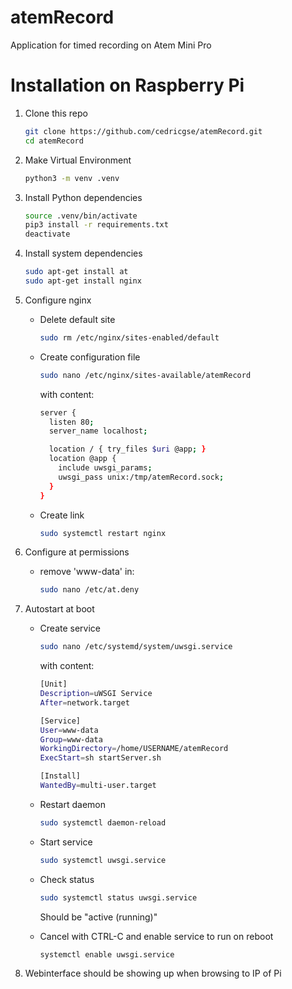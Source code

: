 # atemRecord

Application for timed recording on Atem Mini Pro

# Installation on Raspberry Pi

1. Clone this repo

   ```bash
   git clone https://github.com/cedricgse/atemRecord.git
   cd atemRecord
   ```
2. Make Virtual Environment

   ```bash
   python3 -m venv .venv
   ```
3. Install Python dependencies

   ```bash
   source .venv/bin/activate
   pip3 install -r requirements.txt
   deactivate
   ```
4. Install system dependencies

   ```bash
   sudo apt-get install at
   sudo apt-get install nginx
   ```
5. Configure nginx

   * Delete default site

     ```bash
     sudo rm /etc/nginx/sites-enabled/default
     ```
   * Create configuration file

     ```bash
     sudo nano /etc/nginx/sites-available/atemRecord
     ```
     with content:

     ```bash
     server {
       listen 80;
       server_name localhost;

       location / { try_files $uri @app; }
       location @app {
         include uwsgi_params;
         uwsgi_pass unix:/tmp/atemRecord.sock;
       }
     }
     ```
   * Create link

     ```bash
     sudo systemctl restart nginx
     ```
6. Configure at permissions

   * remove 'www-data' in:

     ```bash
     sudo nano /etc/at.deny
     ```
7. Autostart at boot

   * Create service

     ```bash
     sudo nano /etc/systemd/system/uwsgi.service
     ```
     with content:

     ```bash
     [Unit]
     Description=uWSGI Service
     After=network.target

     [Service]
     User=www-data
     Group=www-data
     WorkingDirectory=/home/USERNAME/atemRecord
     ExecStart=sh startServer.sh

     [Install]
     WantedBy=multi-user.target

     ```
   * Restart daemon

     ```bash
     sudo systemctl daemon-reload
     ```
   * Start service

     ```bash
     sudo systemctl uwsgi.service
     ```
   * Check status

     ```bash
     sudo systemctl status uwsgi.service
     ```
     Should be "active (running)"
   * Cancel with CTRL-C and enable service to run on reboot

     ```bash
     systemctl enable uwsgi.service
     ```
8. Webinterface should be showing up when browsing to IP of Pi
